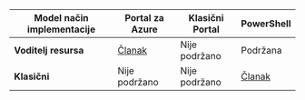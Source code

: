 |**Model način implementacije**| **Portal za Azure** | **Klasični Portal** | **PowerShell**|
|---|---|---|---|
| **Voditelj resursa**      |[Članak](vpn-gateway-howto-multi-site-to-site-resource-manager-portal.md)| Nije podržano | Podržana|
| **Klasični** | Nije podržano | Nije podržano | [Članak](vpn-gateway-multi-site.md) | 
 